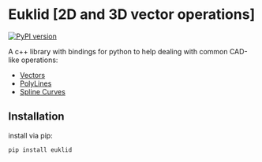 # Euklid [2D and 3D vector operations]

[![PyPI version](https://badge.fury.io/py/euklid.svg)](https://badge.fury.io/py/euklid)

A c++ library with bindings for python to help dealing with common CAD-like operations:

 * [Vectors](./src/vector/README.md)
 * [PolyLines](./src/polyline/README.md)
 * [Spline Curves](./src/spline/README.md)


## Installation


install via pip:

`pip install euklid`


